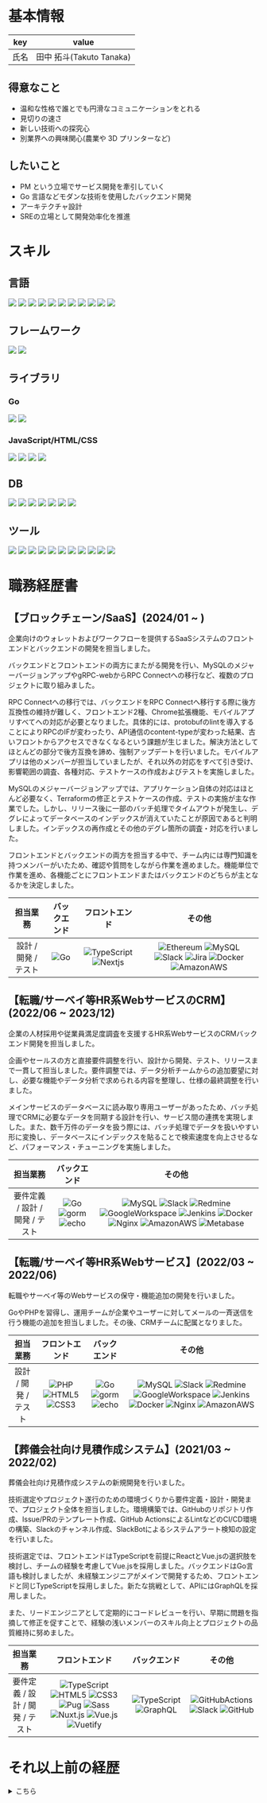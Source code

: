 <!-- 画像登録 -->
[.NET]: https://img.shields.io/badge/-.NET-555555?logo=.NET&logoColor=ffffff&labelColor=512BD4
[AmazonAWS]: https://img.shields.io/badge/-AmazonAWS-555555?logo=Amazon%20AWS&logoColor=ffffff&labelColor=232F3E
[ApolloGraphQL]: https://img.shields.io/badge/-ApolloGraphQL-555555?logo=ApolloGraphQL&logoColor=ffffff&labelColor=311C87
[C]: https://img.shields.io/badge/-C-555555?logo=C&logoColor=ffffff&labelColor=A8B9CC
[CSharp]: https://img.shields.io/badge/-CSharp-555555?logo=CSharp&logoColor=ffffff&labelColor=239120
[CSS3]: https://img.shields.io/badge/-CSS3-555555?logo=CSS3&logoColor=ffffff&labelColor=1572B6
[Docker]: https://img.shields.io/badge/-Docker-555555?logo=Docker&logoColor=ffffff&labelColor=2496ED
[echo]: https://img.shields.io/badge/-echo-555555?logo=&logoColor=ffffff&labelColor=00ADD8
[Ethereum]: https://img.shields.io/badge/-ethereum-555555?logo=ethereum&logoColor=ffffff&labelColor=3C3C3D
[Express]: https://img.shields.io/badge/-Express-555555?logo=Express&logoColor=ffffff&labelColor=000000
[GitHub]: https://img.shields.io/badge/-github-555555?logo=github&logoColor=ffffff&labelColor=181717
[GitHubActions]: https://img.shields.io/badge/-githubactions-555555?logo=githubactions&logoColor=ffffff&labelColor=2088FF
[Go]: https://img.shields.io/badge/-Go-555555?logo=Go&logoColor=ffffff&labelColor=00ADD8
[GoogleCloud]: https://img.shields.io/badge/-GoogleCloud-555555?logo=GoogleCloud&logoColor=ffffff&labelColor=4285F4
[GoogleWorkspace]: https://img.shields.io/badge/-GoogleWorkspace-555555?logo=Google&logoColor=ffffff&labelColor=4285F4
[gorm]: https://img.shields.io/badge/-gorm-555555?logo=&logoColor=ffffff&labelColor=00ADD8
[GraphQL]: https://img.shields.io/badge/-graphql-555555?logo=graphql&logoColor=ffffff&labelColor=E10098
[HTML5]: https://img.shields.io/badge/-HTML5-555555?logo=HTML5&logoColor=ffffff&labelColor=E34F26
[Java]: https://img.shields.io/badge/-Java-555555?logo=Java&logoColor=ffffff&labelColor=007396
[JavaScript]: https://img.shields.io/badge/-JavaScript-555555?logo=JavaScript&logoColor=ffffff&labelColor=F7DF1E
[Jenkins]: https://img.shields.io/badge/-Jenkins-555555?logo=Jenkins&logoColor=ffffff&labelColor=D24939
[Jira]: https://img.shields.io/badge/-jira-555555?logo=jira&logoColor=ffffff&labelColor=0052CC
[LiteDB]: https://img.shields.io/badge/-LiteDB-555555?logo=LiteDB&logoColor=ffffff&labelColor=607D8A
[Metabase]: https://img.shields.io/badge/-Metabase-555555?logo=Metabase&logoColor=ffffff&labelColor=509EE3
[MicrosoftSQLServer]: https://img.shields.io/badge/-MicrosoftSQLServer-555555?logo=MicrosoftSQLServer&logoColor=ffffff&labelColor=CC2927
[MySQL]: https://img.shields.io/badge/-MySQL-555555?logo=MySQL&logoColor=ffffff&labelColor=4479A1
[Nextjs]: https://img.shields.io/badge/-nextdotjs-555555?logo=nextdotjs&logoColor=ffffff&labelColor=000000
[Nginx]: https://img.shields.io/badge/-Nginx-555555?logo=Nginx&logoColor=ffffff&labelColor=009639
[Nuxt.js]: https://img.shields.io/badge/-Nuxt.js-555555?logo=Nuxt.js&logoColor=ffffff&labelColor=00C58E
[Oracle]: https://img.shields.io/badge/-Oracle-555555?logo=Oracle&logoColor=ffffff&labelColor=F80000
[PHP]: https://img.shields.io/badge/-PHP-555555?logo=PHP&logoColor=ffffff&labelColor=777BB4
[PL/SQL]: https://img.shields.io/badge/-PL/SQL-555555?logo=Oracle&logoColor=ffffff&labelColor=F80000
[PostgreSQL]: https://img.shields.io/badge/-PostgreSQL-555555?logo=PostgreSQL&logoColor=ffffff&labelColor=4169E1
[Pug]: https://img.shields.io/badge/-Pug-555555?logo=Pug&logoColor=ffffff&labelColor=A86454
[Redmine]: https://img.shields.io/badge/-Redmine-555555?logo=Redmine&logoColor=ffffff&labelColor=B32024
[Sass]: https://img.shields.io/badge/-Sass-555555?logo=Sass&logoColor=ffffff&labelColor=CC6699
[Slack]: https://img.shields.io/badge/-Slack-555555?logo=Slack&logoColor=ffffff&labelColor=4A154B
[SpringBoot]: https://img.shields.io/badge/-SpringBoot-555555?logo=SpringBoot&logoColor=ffffff&labelColor=6DB33F
[TypeScript]: https://img.shields.io/badge/-TypeScript-555555?logo=TypeScript&logoColor=ffffff&labelColor=3178C6
[VBA]: https://img.shields.io/badge/-VBA-555555?logo=MicrosoftOffice&logoColor=ffffff&labelColor=3178C6
[VBScript]: https://img.shields.io/badge/-VBScript-555555?logo=VBScript&logoColor=ffffff&labelColor=0076D6
[Vue.js]: https://img.shields.io/badge/-Vue.js-555555?logo=Vue.js&logoColor=ffffff&labelColor=4FC08D
[Vuetify]: https://img.shields.io/badge/-Vuetify-555555?logo=Vuetify&logoColor=ffffff&labelColor=1867C0
[XAML]: https://img.shields.io/badge/-XAML-555555?logo=XAML&logoColor=ffffff&labelColor=0C54C2

# 基本情報
|  key  |          value           |
| :---: | :----------------------: |
| 氏名  | 田中 拓斗(Takuto Tanaka) |

## 得意なこと
- 温和な性格で誰とでも円滑なコミュニケーションをとれる
- 見切りの速さ
- 新しい技術への探究心
- 別業界への興味関心(農業や 3D プリンターなど)

## したいこと
- PM という立場でサービス開発を牽引していく
- Go 言語などモダンな技術を使用したバックエンド開発
- アーキテクチャ設計
- SREの立場として開発効率化を推進

# スキル

<!-- https://shields.io/ -->

## 言語
![](https://img.shields.io/badge/C-over3years-555555?logo=C&logoColor=FFFFFF&labelColor=A8B9CC)
![](https://img.shields.io/badge/CSharp-1year8months-555555?logo=CSharp&logoColor=FFFFFF&labelColor=239120)
![](https://img.shields.io/badge/CSS3-2years10months-555555?logo=CSS3&logoColor=FFFFFF&labelColor=1572B6)
![](https://img.shields.io/badge/Go-2years8months-555555?logo=Go&logoColor=FFFFFF&labelColor=00ADD8)
![](https://img.shields.io/badge/HTML5-2years10months-555555?logo=HTML5&logoColor=FFFFFF&labelColor=E34F26)
![](https://img.shields.io/badge/Java-1year6months-555555?logo=Java&logoColor=FFFFFF&labelColor=007396)
![](https://img.shields.io/badge/JavaScript-2years10months-555555?logo=JavaScript&logoColor=FFFFFF&labelColor=F7DF1E)
![](https://img.shields.io/badge/PHP-4months-555555?logo=PHP&logoColor=FFFFFF&labelColor=777BB4)
![](https://img.shields.io/badge/PL/SQL-over3years-555555?logo=Oracle&logoColor=FFFFFF&labelColor=F80000)
![](https://img.shields.io/badge/TypeScript-1year9months-555555?logo=TypeScript&logoColor=FFFFFF&labelColor=3178C6)
![](https://img.shields.io/badge/VBA-2years11months-555555?logo=MicrosoftOffice&logoColor=FFFFFF&labelColor=217346)

## フレームワーク
![](https://img.shields.io/badge/Nuxt.js-1year-555555?logo=Nuxt.js&logoColor=FFFFFF&labelColor=00C58E)
![](https://img.shields.io/badge/SpringBoot-1year6months-555555?logo=SpringBoot&logoColor=FFFFFF&labelColor=6DB33F)

## ライブラリ
### Go
![](https://img.shields.io/badge/echo-2years5months-555555?logo=&logoColor=FFFFFF&labelColor=00ADD8)
![](https://img.shields.io/badge/gorm-1years9months-555555?logo=&logoColor=FFFFFF&labelColor=00ADD8)
### JavaScript/HTML/CSS
![](https://img.shields.io/badge/Pug-1year-555555?logo=Pug&logoColor=FFFFFF&labelColor=A86454)
![](https://img.shields.io/badge/Sass-1year-555555?logo=Sass&logoColor=FFFFFF&labelColor=CC6699)
![](https://img.shields.io/badge/Vue.js-1year6months-555555?logo=Vue.js&logoColor=FFFFFF&labelColor=4FC08D)
![](https://img.shields.io/badge/Vuetify-1year6months-555555?logo=Vuetify&logoColor=FFFFFF&labelColor=1867C0)

## DB
![](https://img.shields.io/badge/LiteDB-1year8months-555555?logo=LiteDB&logoColor=FFFFFF&labelColor=607D8A)
![](https://img.shields.io/badge/LiteDB-1year-555555?logo=LiteDB&logoColor=FFFFFF&labelColor=607D8A)
![](https://img.shields.io/badge/MicrosoftSQLServer-2years-555555?logo=MicrosoftSQLServer&logoColor=FFFFFF&labelColor=CC2927)
![](https://img.shields.io/badge/MySQL-2years8months-555555?logo=MySQL&logoColor=FFFFFF&labelColor=4479A1)
![](https://img.shields.io/badge/Oracle-over3years-555555?logo=Oracle&logoColor=FFFFFF&labelColor=F80000)
![](https://img.shields.io/badge/PL/SQL-4years7months-555555?logo=Oracle&logoColor=FFFFFF&labelColor=F80000)
![](https://img.shields.io/badge/PostgreSQL-6months-555555?logo=PostgreSQL&logoColor=FFFFFF&labelColor=4169E1)

## ツール
![](https://img.shields.io/badge/Slack-over3years-555555?logo=Slack&logoColor=FFFFFF&labelColor=4A154B)
![](https://img.shields.io/badge/Redmine-1year11months-555555?logo=Redmine&logoColor=FFFFFF&labelColor=B32024)
![](https://img.shields.io/badge/GoogleWorkspace-1year11months-555555?logo=Google&logoColor=FFFFFF&labelColor=4285F4)
![](https://img.shields.io/badge/Jenkins-1year11months-555555?logo=Jenkins&logoColor=FFFFFF&labelColor=D24939)
![](https://img.shields.io/badge/Docker-2years8months-555555?logo=Docker&logoColor=FFFFFF&labelColor=2496ED)
![](https://img.shields.io/badge/Nginx-1year11months-555555?logo=Nginx&logoColor=FFFFFF&labelColor=009639)
![](https://img.shields.io/badge/GitHub-over3years-555555?logo=GitHub&logoColor=FFFFFF&labelColor=181717)
![](https://img.shields.io/badge/GitHubActions-over3years-555555?logo=GitHubActions&logoColor=FFFFFF&labelColor=2088FF)
![](https://img.shields.io/badge/Jira-9months-555555?logo=Jira&logoColor=FFFFFF&labelColor=0052CC)
![](https://img.shields.io/badge/AmazonAWS-2years8months-555555?logo=AmazonAWS&logoColor=FFFFFF&labelColor=232F3E)
![](https://img.shields.io/badge/Metabase-1year7months-555555?logo=Metabase&logoColor=FFFFFF&labelColor=509EE3)

# 職務経歴書

## 【ブロックチェーン/SaaS】(2024/01 ~ )
企業向けのウォレットおよびワークフローを提供するSaaSシステムのフロントエンドとバックエンドの開発を担当しました。

バックエンドとフロントエンドの両方にまたがる開発を行い、MySQLのメジャーバージョンアップやgRPC-webからRPC Connectへの移行など、複数のプロジェクトに取り組みました。

RPC Connectへの移行では、バックエンドをRPC Connectへ移行する際に後方互換性の維持が難しく、フロントエンド2種、Chrome拡張機能、モバイルアプリすべてへの対応が必要となりました。具体的には、protobufのlintを導入することによりRPCのIFが変わったり、API通信のcontent-typeが変わった結果、古いフロントからアクセスできなくなるという課題が生じました。解決方法としてほとんどの部分で後方互換を諦め、強制アップデートを行いました。モバイルアプリは他のメンバーが担当していましたが、それ以外の対応をすべて引き受け、影響範囲の調査、各種対応、テストケースの作成およびテストを実施しました。

MySQLのメジャーバージョンアップでは、アプリケーション自体の対応はほとんど必要なく、Terraformの修正とテストケースの作成、テストの実施が主な作業でした。しかし、リリース後に一部のバッチ処理でタイムアウトが発生し、デグレによってデータベースのインデックスが消えていたことが原因であると判明しました。インデックスの再作成とその他のデグレ箇所の調査・対応を行いました。

フロントエンドとバックエンドの両方を担当する中で、チーム内には専門知識を持つメンバーがいたため、確認や質問をしながら作業を進めました。機能単位で作業を進め、各機能ごとにフロントエンドまたはバックエンドのどちらが主となるかを決定しました。

|       担当業務       | バックエンド |     フロントエンド      |                            その他                             |
| :------------------: | :----------: | :---------------------: | :-----------------------------------------------------------: |
| 設計 / 開発 / テスト |    ![Go]     | ![TypeScript] ![Nextjs] | ![Ethereum] ![MySQL] ![Slack] ![Jira]  ![Docker] ![AmazonAWS] |

## 【転職/サーベイ等HR系WebサービスのCRM】(2022/06 ~ 2023/12)
企業の人材採用や従業員満足度調査を支援するHR系WebサービスのCRMバックエンド開発を担当しました。

企画やセールスの方と直接要件調整を行い、設計から開発、テスト、リリースまで一貫して担当しました。要件調整では、データ分析チームからの追加要望に対し、必要な機能やデータ分析で求められる内容を整理し、仕様の最終調整を行いました。

メインサービスのデータベースに読み取り専用ユーザーがあったため、バッチ処理でCRMに必要なデータを同期する設計を行い、サービス間の連携を実現しました。また、数千万件のデータを扱う際には、バッチ処理でデータを扱いやすい形に変換し、データベースにインデックスを貼ることで検索速度を向上させるなど、パフォーマンス・チューニングを実施しました。

|            担当業務             |     バックエンド      |                                                 その他                                                 |
| :-----------------------------: | :-------------------: | :----------------------------------------------------------------------------------------------------: |
| 要件定義 / 設計 / 開発 / テスト | ![Go] ![gorm] ![echo] | ![MySQL] ![Slack] ![Redmine] ![GoogleWorkspace] ![Jenkins] ![Docker] ![Nginx] ![AmazonAWS] ![Metabase] |

## 【転職/サーベイ等HR系Webサービス】(2022/03 ~ 2022/06)
転職やサーベイ等のWebサービスの保守・機能追加の開発を行いました。

GoやPHPを習得し、運用チームが企業やユーザーに対してメールの一斉送信を行う機能の追加を担当しました。その後、CRMチームに配属となりました。

|       担当業務       |     フロントエンド      |     バックエンド      |                                           その他                                           |
| :------------------: | :---------------------: | :-------------------: | :----------------------------------------------------------------------------------------: |
| 設計 / 開発 / テスト | ![PHP] ![HTML5] ![CSS3] | ![Go] ![gorm] ![echo] | ![MySQL] ![Slack] ![Redmine] ![GoogleWorkspace] ![Jenkins] ![Docker] ![Nginx] ![AmazonAWS] |

## 【葬儀会社向け見積作成システム】(2021/03 ~ 2022/02)
葬儀会社向け見積作成システムの新規開発を行いました。

技術選定やプロジェクト遂行のための環境づくりから要件定義・設計・開発まで、プロジェクト全体を担当しました。環境構築では、GitHubのリポジトリ作成、Issue/PRのテンプレート作成、GitHub ActionsによるLintなどのCI/CD環境の構築、Slackのチャンネル作成、SlackBotによるシステムアラート検知の設定を行いました。

技術選定では、フロントエンドはTypeScriptを前提にReactとVue.jsの選択肢を検討し、チームの経験を考慮してVue.jsを採用しました。バックエンドはGo言語も検討しましたが、未経験エンジニアがメインで開発するため、フロントエンドと同じTypeScriptを採用しました。新たな挑戦として、APIにはGraphQLを採用しました。

また、リードエンジニアとして定期的にコードレビューを行い、早期に問題を指摘して修正を促すことで、経験の浅いメンバーのスキル向上とプロジェクトの品質維持に努めました。

|            担当業務             |                                フロントエンド                                 |       バックエンド       |               その他                |
| :-----------------------------: | :---------------------------------------------------------------------------: | :----------------------: | :---------------------------------: |
| 要件定義 / 設計 / 開発 / テスト | ![TypeScript] ![HTML5] ![CSS3] ![Pug] ![Sass] ![Nuxt.js] ![Vue.js] ![Vuetify] | ![TypeScript] ![GraphQL] | ![GitHubActions] ![Slack] ![GitHub] |

# それ以上前の経歴
<!--- それ以上前の経歴 ------------------------------------------------------------------------------------------------------------------->
<details><summary>こちら</summary>

## 【公共機関向け基幹システムの保守開発】(2019/11 ~ 2021/06)
公共機関向け基幹システムの保守・開発を行いました。

法改正などに伴うシステム改修や新規自治体向けのカスタマイズを担当しました。担当フェーズは開発・テストでしたが、経験の少ない設計者に対して、既存の作り方に固執する傾向があったため、適切なSQLの組み方を提案するなど、設計指摘やアドバイスを行い、品質向上に貢献しました。

|   担当業務    | フロントエンド | バックエンド |  その他   |
| :-----------: | :------------: | :----------: | :-------: |
| 開発 / テスト |       -        |  ![PL/SQL]   | ![Oracle] |

## 【公共機関向けデジタル窓口システム新規開発】(2019/11 ~ 2021/06)
公共機関向けの企画開発を行いました。

新規企画システムとして窓口業務のシステム化を課題とし、主に転入・転出・転居などを職員・住民双方の立場でシステム化し、業務改善に尽力しました。手書き入力がメインとなるシステムのため、タブレット上で手書きした内容がリアルタイムでどのような文字として認識されているかを表示し、ユーザーエクスペリエンスの向上を図りました。

また、公共向けシステムでセキュリティ要件が厳しいため、基幹DBに直接アクセスできない制約がありました。そこで、ファイルベースのデータベースを使用し、必要なデータだけをシステムから参照できるように設計しました。

|          担当業務           |  フロントエンド   |    バックエンド     |       その他        |
| :-------------------------: | :---------------: | :-----------------: | :-----------------: |
| 企画 / 設計 / 開発 / テスト | ![XAML] ![CSharp] | ![CSharp] ![PL/SQL] | ![LiteDB] ![Oracle] |

## 【社内開発ツールの保守開発】(2019/11 ~ 2021/06)
社内で使われている開発用ツールの保守・開発を行いました。

RPAではカバーしきれない範囲を補助するCLIツールを作成し、要件のヒアリングから設計・開発までを担当しました。

|       担当業務       | フロントエンド | バックエンド | その他 |
| :------------------: | :------------: | :----------: | :----: |
| 設計 / 開発 / テスト |   ![CSharp]    |  ![CSharp]   |   -    |

## 【運送会社向け配車 Web アプリケーション新規開発】(2019/04 ~ 2019/09)
運送会社向けの配車Webアプリケーションの新規開発を行いました。

車両管理関連を主担当として、設計・開発のバックエンド・フロントエンドの両方を担当しました。会社として初の在宅勤務者として作業を行い、在宅勤務におけるプロジェクト遂行の課題調査にも貢献しました。在宅勤務では、日次でTeamsにてミーティングを行い、進捗管理とコミュニケーションを図りました。

|  担当業務   |                   フロントエンド                    |     バックエンド      |    その他     |
| :---------: | :-------------------------------------------------: | :-------------------: | :-----------: |
| 設計 / 開発 | ![HTML5] ![CSS3] ![JavaScript] ![Vue.js] ![Vuetify] | ![Java] ![SpringBoot] | ![PostgreSQL] |

## 【デリバリー専門 ECWeb アプリケーションの保守開発】(2018/04 ~ 2019/03)
デリバリー専門EC Webアプリケーションの保守・開発を行いました。

新規決済手法等の基本設計から開発・テスト・リリースまでの各フェーズを全体的に担当しました。GMOペイメントのAPIを使用して新規決済手法の導入を行いました。

複数プロジェクトが常時稼働し、各プロジェクト間で人的リソースを流動的に割り振る案件でしたが、プロジェクトの期限等を考慮してタスクの優先順位を決定し、リーダーに確認しながら進めることで、全ての担当作業を順調に進めました。

|            担当業務             |         フロントエンド         |     バックエンド      |  その他   |
| :-----------------------------: | :----------------------------: | :-------------------: | :-------: |
| 設計 / 開発 / テスト / リリース | ![HTML5] ![CSS3] ![JavaScript] | ![Java] ![SpringBoot] | ![Oracle] |

## 【生命保険料計算シミュレーションシステムの保守開発】(2015/05 ~ 2018/03)
生命保険会社向けの資産・負債計算シミュレーションシステムの保守・開発を行った。

その中でも主にレート計算というシミュレーションの核となる部分を担当した。

途中からはレート計算チームのサブリーダーとしてメンバーのタスク管理やコードレビューを担当させていただきました。

|       担当業務       | フロントエンド | バックエンド | その他 |
| :------------------: | :------------: | :----------: | :----: |
| 設計 / 開発 / テスト |       -        |     ![C]     | ![VBA] |

</details>

